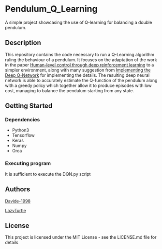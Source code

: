 # Pendulum_Q_Learning

A simple project showcasing the use of Q-learning for balancing a double pendulum.

## Description

This repository contains the code necessary to run a Q-Learning algorithm ruling the behaviour of a pendulum.
It focuses on the adaptation of the work in the paper [Human-level control through deep reinforcement learning](https://doi.org/10.1038/nature14236) to a simpler environment, along with many suggestion from [Implementing the Deep Q-Network](https://arxiv.org/abs/1711.07478) for implementing the details. The resulting deep neural network is able to accurately estimate the Q-function of the pendulum along with a greedy policy which together allow it to produce episodes with low cost, managing to balance the pendulum starting from any state.

## Getting Started

### Dependencies

* Python3
* Tensorflow
* Keras
* Numpy
* Orca

### Executing program

 It is sufficient to execute the DQN.py script

## Authors

[Davide-1998](https://github.com/Davide-1998)

[LazyTurtle](https://github.com/LazyTurtle)

## License

This project is licensed under the MIT License - see the LICENSE.md file for details
